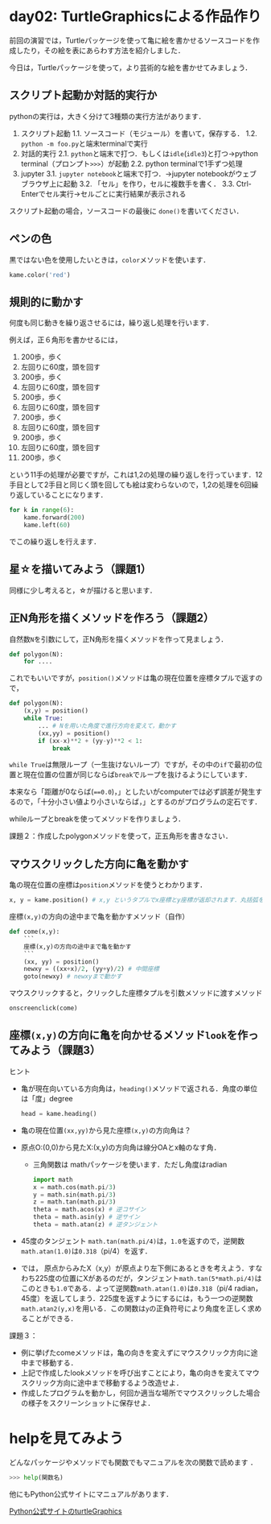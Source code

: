 #  day02:  TurtleGraphicsによる作品作り

前回の演習では，Turtleパッケージを使って亀に絵を書かせるソースコードを作成したり，その絵を表にあらわす方法を紹介しました．

今日は，Turtleパッケージを使って，より芸術的な絵を書かせてみましょう．

## スクリプト起動か対話的実行か

pythonの実行は，大きく分けて3種類の実行方法があります．

1. スクリプト起動
   1.1. ソースコード（モジュール）を書いて，保存する．
   1.2. `python -m foo.py`と端末terminalで実行
2. 対話的実行
   2.1. `python`と端末で打つ．もしくは`idle`(`idle3`)と打つ→python terminal（プロンプト`>>>`）が起動
   2.2. python terminalで1手ずつ処理
3. jupyter
   3.1. `jupyter notebook`と端末で打つ．→jupyter notebookがウェブブラウザ上に起動
   3.2. 「セル」を作り，セルに複数手を書く．
   3.3. Ctrl-Enterでセル実行→セルごとに実行結果が表示される

スクリプト起動の場合，ソースコードの最後に `done()`を書いてください．

## ペンの色

黒ではない色を使用したいときは，`color`メソッドを使います．

```py
kame.color('red')
```

## 規則的に動かす

何度も同じ動きを繰り返させるには，繰り返し処理を行います．

例えば，正６角形を書かせるには，

1. 200歩，歩く
2. 左回りに60度，頭を回す
3. 200歩，歩く
4. 左回りに60度，頭を回す
5. 200歩，歩く
6. 左回りに60度，頭を回す
7. 200歩，歩く
8. 左回りに60度，頭を回す
9. 200歩，歩く
10. 左回りに60度，頭を回す
11. 200歩，歩く
 
という11手の処理が必要ですが，これは1,2の処理の繰り返しを行っています．12手目として2手目と同じく頭を回しても絵は変わらないので，1,2の処理を6回繰り返していることになります．

```py
for k in range(6):
    kame.forward(200)
    kame.left(60)

```
でこの繰り返しを行えます．

## 星☆を描いてみよう（課題1）

同様に少し考えると，☆が描けると思います．
## 正N角形を描くメソッドを作ろう（課題2）

自然数`N`を引数にして，正N角形を描くメソッドを作って見ましょう．

```py
def polygon(N):
    for .... 

```

これでもいいですが，`position()`メソッドは亀の現在位置を座標タプルで返すので，

```py
def polygon(N):
    (x,y) = position()
    while True:
        ... # Nを用いた角度で進行方向を変えて，動かす
        (xx,yy) = position()
        if (xx-x)**2 + (yy-y)**2 < 1: 
            break

```

`while True`は無限ループ（一生抜けないループ）ですが，その中の`if`で最初の位置と現在位置の位置が同じならば`break`でループを抜けるようにしています．

本来なら「距離が0ならば(`==0.0`)，」としたいがcomputerでは必ず誤差が発生するので，「十分小さい値より小さいならば，」とするのがプログラムの定石です．

whileループとbreakを使ってメソッドを作りましょう．

課題２：作成したpolygonメソッドを使って，正五角形を書きなさい．
## マウスクリックした方向に亀を動かす

亀の現在位置の座標は`position`メソッドを使うとわかります．

```py
x, y = kame.position() # x,y というタプルでx座標とy座標が返却されます．丸括弧をつけて(x,y)=kame.position()でもいい
```

座標`(x,y)`の方向の途中まで亀を動かすメソッド（自作）

```py
def come(x,y): 
    ```
    座標(x,y)の方向の途中まで亀を動かす
    ```
    (xx, yy) = position() 
    newxy = ((xx+x)/2, (yy+y)/2) # 中間座標
    goto(newxy) # newxyまで動かす
```

マウスクリックすると，クリックした座標タプルを引数メソッドに渡すメソッド

```py
onscreenclick(come)
```

##  座標`(x,y)`の方向に亀を向かせるメソッド`look`を作ってみよう（課題3）

ヒント
- 亀が現在向いている方向角は，`heading()`メソッドで返される．角度の単位は「度」degree
  
  ```py
  head = kame.heading()
  ```
- 亀の現在位置`(xx,yy)`から見た座標`(x,y)`の方向角は？
- 原点O:(0,0)から見たX:(x,y)の方向角は線分OAとx軸のなす角．
  - 三角関数は mathパッケージを使います．ただし角度はradian
    ```py
    import math
    x = math.cos(math.pi/3)
    y = math.sin(math.pi/3)
    z = math.tan(math.pi/3)
    theta = math.acos(x) # 逆コサイン
    theta = math.asin(y) # 逆サイン
    theta = math.atan(z) # 逆タンジェント
    ```
 - 45度のタンジェント `math.tan(math.pi/4)`は，`1.0`を返すので，逆関数`math.atan(1.0)`は`0.318`（pi/4）を返す．
 - では， 原点からみたX（x,y）が原点より左下側にあるときを考えよう．すなわち225度の位置にXがあるのだが，タンジェント`math.tan(5*math.pi/4)`はこのときも`1.0`である．よって逆関数`math.atan(1.0)`は`0.318`（pi/4 radian，45度）を返してしまう．225度を返すようにするには，もう一つの逆関数`math.atan2(y,x)`を用いる．この関数は`y`の正負符号により角度を正しく求めることができる．

課題３：

- 例に挙げたcomeメソッドは，亀の向きを変えずにマウスクリック方向に途中まで移動する．
- 上記で作成したlookメソッドを呼び出すことにより，亀の向きを変えてマウスクリック方向に途中まで移動するよう改造せよ．
- 作成したプログラムを動かし，何回か適当な場所でマウスクリックした場合の様子をスクリーンショットに保存せよ．

# helpを見てみよう

どんなパッケージやメソッドでも関数でもマニュアルを次の関数で読めます
．

```py
>>> help(関数名)
```

他にもPython公式サイトにマニュアルがあります．

[Python公式サイトのturtleGraphics](https://docs.python.org/ja/3/library/turtle.html)

